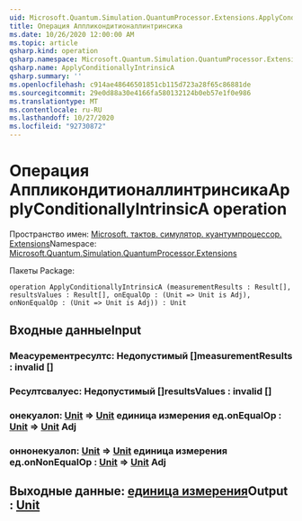 ```yaml
---
uid: Microsoft.Quantum.Simulation.QuantumProcessor.Extensions.ApplyConditionallyIntrinsicA
title: Операция Аппликондитионаллинтринсика
ms.date: 10/26/2020 12:00:00 AM
ms.topic: article
qsharp.kind: operation
qsharp.namespace: Microsoft.Quantum.Simulation.QuantumProcessor.Extensions
qsharp.name: ApplyConditionallyIntrinsicA
qsharp.summary: ''
ms.openlocfilehash: c914ae48646501851cb115d723a28f65c86881de
ms.sourcegitcommit: 29e0d88a30e4166fa580132124b0eb57e1f0e986
ms.translationtype: MT
ms.contentlocale: ru-RU
ms.lasthandoff: 10/27/2020
ms.locfileid: "92730872"
---
```

# <a name="applyconditionallyintrinsica-operation"></a><span data-ttu-id="4cdf5-102">Операция Аппликондитионаллинтринсика</span><span class="sxs-lookup"><span data-stu-id="4cdf5-102">ApplyConditionallyIntrinsicA operation</span></span>

<span data-ttu-id="4cdf5-103">Пространство имен: [Microsoft. тактов. симулятор. куантумпроцессор. Extensions](xref:Microsoft.Quantum.Simulation.QuantumProcessor.Extensions)</span><span class="sxs-lookup"><span data-stu-id="4cdf5-103">Namespace: [Microsoft.Quantum.Simulation.QuantumProcessor.Extensions](xref:Microsoft.Quantum.Simulation.QuantumProcessor.Extensions)</span></span>

<span data-ttu-id="4cdf5-104">Пакеты [](https://nuget.org/packages/)</span><span class="sxs-lookup"><span data-stu-id="4cdf5-104">Package: [](https://nuget.org/packages/)</span></span>




```qsharp
operation ApplyConditionallyIntrinsicA (measurementResults : Result[], resultsValues : Result[], onEqualOp : (Unit => Unit is Adj), onNonEqualOp : (Unit => Unit is Adj)) : Unit
```


## <a name="input"></a><span data-ttu-id="4cdf5-105">Входные данные</span><span class="sxs-lookup"><span data-stu-id="4cdf5-105">Input</span></span>

### <a name="measurementresults--__invalidresult__"></a><span data-ttu-id="4cdf5-106">Меасурементресултс: __Недопустимый <Result>__ []</span><span class="sxs-lookup"><span data-stu-id="4cdf5-106">measurementResults : __invalid<Result>__ []</span></span>




### <a name="resultsvalues--__invalidresult__"></a><span data-ttu-id="4cdf5-107">Ресултсвалуес: __Недопустимый <Result>__ []</span><span class="sxs-lookup"><span data-stu-id="4cdf5-107">resultsValues : __invalid<Result>__ []</span></span>




### <a name="onequalop--unit--unit-adj"></a><span data-ttu-id="4cdf5-108">онекуалоп: [Unit](xref:microsoft.quantum.lang-ref.unit) => [Unit](xref:microsoft.quantum.lang-ref.unit) единица измерения ед.</span><span class="sxs-lookup"><span data-stu-id="4cdf5-108">onEqualOp : [Unit](xref:microsoft.quantum.lang-ref.unit) => [Unit](xref:microsoft.quantum.lang-ref.unit) Adj</span></span>




### <a name="onnonequalop--unit--unit-adj"></a><span data-ttu-id="4cdf5-109">оннонекуалоп: [Unit](xref:microsoft.quantum.lang-ref.unit) => [Unit](xref:microsoft.quantum.lang-ref.unit) единица измерения ед.</span><span class="sxs-lookup"><span data-stu-id="4cdf5-109">onNonEqualOp : [Unit](xref:microsoft.quantum.lang-ref.unit) => [Unit](xref:microsoft.quantum.lang-ref.unit) Adj</span></span>





## <a name="output--unit"></a><span data-ttu-id="4cdf5-110">Выходные данные: [единица измерения](xref:microsoft.quantum.lang-ref.unit)</span><span class="sxs-lookup"><span data-stu-id="4cdf5-110">Output : [Unit](xref:microsoft.quantum.lang-ref.unit)</span></span>

